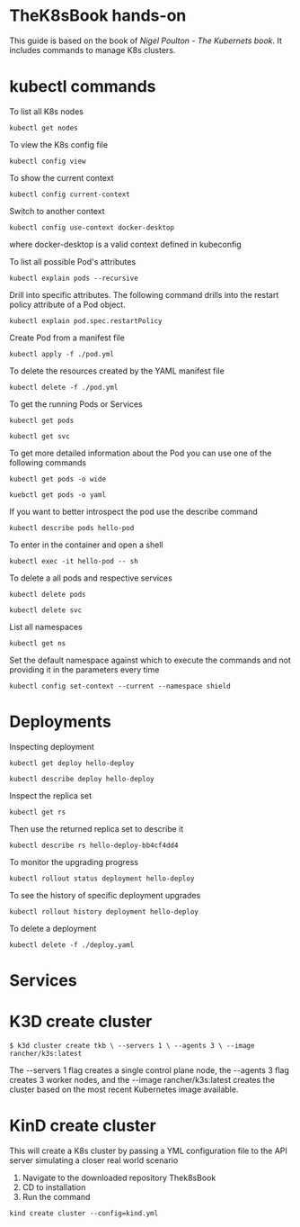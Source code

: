 # TheK8sBook hands-on

This guide is based on the book of *Nigel Poulton - The Kubernets book*. It includes commands to manage  K8s clusters.

# kubectl commands

To list all K8s nodes

`kubectl get nodes`

To view the K8s config file 

`kubectl config view`

To show the current context

`kubectl config current-context`

Switch to another context

`kubectl config use-context docker-desktop` 

where docker-desktop is a valid context defined in kubeconfig

To list all possible Pod's attributes

`kubectl explain pods --recursive`

Drill into specific attributes. The following command drills into the restart policy attribute of a Pod object.

`kubectl explain pod.spec.restartPolicy`

Create Pod from a manifest file

`kubectl apply -f ./pod.yml`

To delete the resources created by the YAML manifest file

`kubectl delete -f ./pod.yml`

To get the running Pods or Services

`kubectl get pods`

`kubectl get svc`

To get more detailed information about the Pod you can use one of the following commands

`kubectl get pods -o wide`

`kuebctl get pods -o yaml`

If you want to better introspect the pod use the describe command

`kubectl describe pods hello-pod`

To enter in the container and open a shell

`kubectl exec -it hello-pod -- sh`

To delete a all pods and respective services

`kubectl delete pods`

`kubectl delete svc`

List all namespaces

`kubectl get ns`

Set the default namespace against which to execute the commands and not providing it in the parameters every time

`kubectl config set-context --current --namespace shield`

# Deployments

Inspecting deployment

`kubectl get deploy hello-deploy`

`kubectl describe deploy hello-deploy`

Inspect the replica set

`kubectl get rs`

Then use the returned replica set to describe it

`kubectl describe rs hello-deploy-bb4cf4dd4`

To monitor the upgrading progress

`kubectl rollout status deployment hello-deploy`

To see the history of specific deployment upgrades

`kubectl rollout history deployment hello-deploy`

To delete a deployment

`kubectl delete -f ./deploy.yaml`

# Services




# K3D create cluster 

`$ k3d cluster create tkb \
--servers 1 \
--agents 3 \
--image rancher/k3s:latest`

The --servers 1 flag creates a single control plane node, the --agents 3 flag creates 3
worker nodes, and the --image rancher/k3s:latest creates the cluster based on the
most recent Kubernetes image available.

# KinD create cluster

This will create a K8s cluster by passing a YML configuration file to the API server simulating a closer real world scenario 

1. Navigate to the downloaded repository Thek8sBook
2. CD to installation
3. Run the command

`kind create cluster --config=kind.yml`






